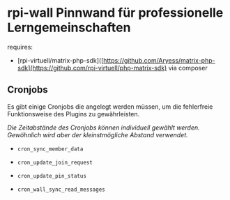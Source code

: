 # rpi-wall Pinnwand für professionelle Lerngemeinschaften

requires:  
* [rpi-virtuell/matrix-php-sdk]([https://github.com/Aryess/matrix-php-sdk](https://github.com/rpi-virtuell/php-matrix-sdk) via composer

 
## Cronjobs ##
Es gibt einige Cronjobs die angelegt werden müssen, um die
fehlerfreie Funktionsweise des Plugins zu gewährleisten.

*Die Zeitabstände des Cronjobs können individuell gewählt werden.
Gewöhnlich wird aber der kleinstmögliche Abstand verwendet.*

-     cron_sync_member_data
    
-     cron_update_join_request
     
-     cron_update_pin_status
-     cron_wall_sync_read_messages
